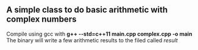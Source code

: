 <h2>A simple class to do basic arithmetic with complex numbers</h2>
<p>
Compile using gcc with <b>g++ --std=c++11 main.cpp complex.cpp -o main</b>
The binary will write a few arithmetic results to the filed called <i>result</i>
</p>
